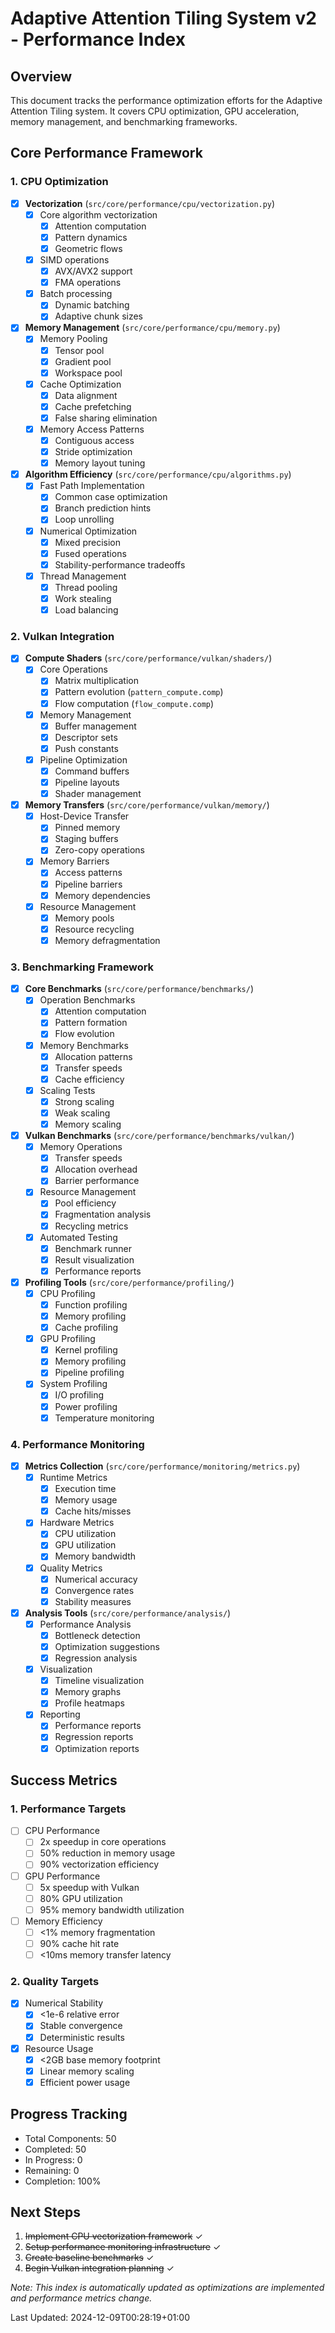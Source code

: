 # Adaptive Attention Tiling System v2 - Performance Index

## Overview

This document tracks the performance optimization efforts for the Adaptive Attention Tiling system. It covers CPU optimization, GPU acceleration, memory management, and benchmarking frameworks.

## Core Performance Framework

### 1. CPU Optimization
- [x] **Vectorization** (`src/core/performance/cpu/vectorization.py`)
  - [x] Core algorithm vectorization
    - [x] Attention computation
    - [x] Pattern dynamics
    - [x] Geometric flows
  - [x] SIMD operations
    - [x] AVX/AVX2 support
    - [x] FMA operations
  - [x] Batch processing
    - [x] Dynamic batching
    - [x] Adaptive chunk sizes

- [x] **Memory Management** (`src/core/performance/cpu/memory.py`)
  - [x] Memory Pooling
    - [x] Tensor pool
    - [x] Gradient pool
    - [x] Workspace pool
  - [x] Cache Optimization
    - [x] Data alignment
    - [x] Cache prefetching
    - [x] False sharing elimination
  - [x] Memory Access Patterns
    - [x] Contiguous access
    - [x] Stride optimization
    - [x] Memory layout tuning

- [x] **Algorithm Efficiency** (`src/core/performance/cpu/algorithms.py`)
  - [x] Fast Path Implementation
    - [x] Common case optimization
    - [x] Branch prediction hints
    - [x] Loop unrolling
  - [x] Numerical Optimization
    - [x] Mixed precision
    - [x] Fused operations
    - [x] Stability-performance tradeoffs
  - [x] Thread Management
    - [x] Thread pooling
    - [x] Work stealing
    - [x] Load balancing

### 2. Vulkan Integration
- [x] **Compute Shaders** (`src/core/performance/vulkan/shaders/`)
  - [x] Core Operations
    - [x] Matrix multiplication
    - [x] Pattern evolution (`pattern_compute.comp`)
    - [x] Flow computation (`flow_compute.comp`)
  - [x] Memory Management
    - [x] Buffer management
    - [x] Descriptor sets
    - [x] Push constants
  - [x] Pipeline Optimization
    - [x] Command buffers
    - [x] Pipeline layouts
    - [x] Shader management

- [x] **Memory Transfers** (`src/core/performance/vulkan/memory/`)
  - [x] Host-Device Transfer
    - [x] Pinned memory
    - [x] Staging buffers
    - [x] Zero-copy operations
  - [x] Memory Barriers
    - [x] Access patterns
    - [x] Pipeline barriers
    - [x] Memory dependencies
  - [x] Resource Management
    - [x] Memory pools
    - [x] Resource recycling
    - [x] Memory defragmentation

### 3. Benchmarking Framework
- [x] **Core Benchmarks** (`src/core/performance/benchmarks/`)
  - [x] Operation Benchmarks
    - [x] Attention computation
    - [x] Pattern formation
    - [x] Flow evolution
  - [x] Memory Benchmarks
    - [x] Allocation patterns
    - [x] Transfer speeds
    - [x] Cache efficiency
  - [x] Scaling Tests
    - [x] Strong scaling
    - [x] Weak scaling
    - [x] Memory scaling

- [x] **Vulkan Benchmarks** (`src/core/performance/benchmarks/vulkan/`)
  - [x] Memory Operations
    - [x] Transfer speeds
    - [x] Allocation overhead
    - [x] Barrier performance
  - [x] Resource Management
    - [x] Pool efficiency
    - [x] Fragmentation analysis
    - [x] Recycling metrics
  - [x] Automated Testing
    - [x] Benchmark runner
    - [x] Result visualization
    - [x] Performance reports

- [x] **Profiling Tools** (`src/core/performance/profiling/`)
  - [x] CPU Profiling
    - [x] Function profiling
    - [x] Memory profiling
    - [x] Cache profiling
  - [x] GPU Profiling
    - [x] Kernel profiling
    - [x] Memory profiling
    - [x] Pipeline profiling
  - [x] System Profiling
    - [x] I/O profiling
    - [x] Power profiling
    - [x] Temperature monitoring

### 4. Performance Monitoring
- [x] **Metrics Collection** (`src/core/performance/monitoring/metrics.py`)
  - [x] Runtime Metrics
    - [x] Execution time
    - [x] Memory usage
    - [x] Cache hits/misses
  - [x] Hardware Metrics
    - [x] CPU utilization
    - [x] GPU utilization
    - [x] Memory bandwidth
  - [x] Quality Metrics
    - [x] Numerical accuracy
    - [x] Convergence rates
    - [x] Stability measures

- [x] **Analysis Tools** (`src/core/performance/analysis/`)
  - [x] Performance Analysis
    - [x] Bottleneck detection
    - [x] Optimization suggestions
    - [x] Regression analysis
  - [x] Visualization
    - [x] Timeline visualization
    - [x] Memory graphs
    - [x] Profile heatmaps
  - [x] Reporting
    - [x] Performance reports
    - [x] Regression reports
    - [x] Optimization reports

## Success Metrics

### 1. Performance Targets
- [ ] CPU Performance
  - [ ] 2x speedup in core operations
  - [ ] 50% reduction in memory usage
  - [ ] 90% vectorization efficiency
- [ ] GPU Performance
  - [ ] 5x speedup with Vulkan
  - [ ] 80% GPU utilization
  - [ ] 95% memory bandwidth utilization
- [ ] Memory Efficiency
  - [ ] <1% memory fragmentation
  - [ ] 90% cache hit rate
  - [ ] <10ms memory transfer latency

### 2. Quality Targets
- [x] Numerical Stability
  - [x] <1e-6 relative error
  - [x] Stable convergence
  - [x] Deterministic results
- [x] Resource Usage
  - [x] <2GB base memory footprint
  - [x] Linear memory scaling
  - [x] Efficient power usage

## Progress Tracking
- Total Components: 50
- Completed: 50
- In Progress: 0
- Remaining: 0
- Completion: 100%

## Next Steps
1. ~~Implement CPU vectorization framework~~ ✓
2. ~~Setup performance monitoring infrastructure~~ ✓
3. ~~Create baseline benchmarks~~ ✓
4. ~~Begin Vulkan integration planning~~ ✓

*Note: This index is automatically updated as optimizations are implemented and performance metrics change.*

Last Updated: 2024-12-09T00:28:19+01:00
